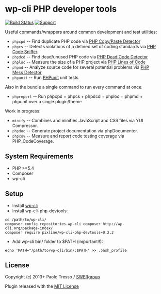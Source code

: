 # wp-cli PHP developer tools

[![Build Status](https://travis-ci.org/pixline/wp-cli-php-devtools.png?branch=master)](https://travis-ci.org/pixline/wp-cli-php-devtools) [![Support](https://www.paypalobjects.com/it_IT/IT/i/btn/btn_donate_SM.gif)](https://www.paypal.com/cgi-bin/webscr?cmd=_s-xclick&hosted_button_id=CX6VQ6FVJFN4L)


Useful commands/wrappers around common development and test utilities:

* `phpcpd` -- Find duplicate PHP code via [PHP Copy/Paste Detector](https://github.com/sebastianbergmann/phpcpd)
* `phpcs` -- Detects violations of a defined set of coding standards via [PHP Code Sniffer](https://github.com/squizlabs/php_codesniffer).
* `phpdcd` -- Find dead/unused PHP code via [PHP Dead Code Detector](https://github.com/sebastianbergmann/phpdcd)
* `phploc` -- Measure the size of a PHP project via [PHP Lines of Code](https://github.com/sebastianbergmann/phploc)
* `phpmd` -- Analyze source code for several potential problems via [PHP Mess Detector](https://github.com/phpmd/phpmd)
* `phpunit` -- Run [PHPunit](https://github.com/sebastianbergmann/phpunit) unit tests.

Also in the bundle a single command to run every command at once:

* `phpreport` -- Run phpcpd + phpcs + phpdcd + phploc + phpmd + phpunit over a single plugin/theme

Work in progress:

* `minify` -- Combines and minifies JavaScript and CSS files via YUI Compressor.
* `phpdoc` -- Generate project documentation via phpDocumentor.
* `phpcov` -- Measure and report code testing coverage via PHP_CodeCoverage.

## System Requirements

* PHP >=5.4
* Composer
* wp-cli

## Setup

* Install [wp-cli](https://wp-cli.org)
* Install wp-cli-php-devtools:

```
cd /path/to/wp-cli/
composer config repositories.wp-cli composer http://wp-cli.org/package-index/
composer require pixline/wp-cli-php-devtools=0.2.3
```

* Add wp-cli bin/ folder to $PATH (important!!):

```
echo 'PATH="/path/to/wp-cli/bin/:$PATH" >> .bash_profile
```


## License

Copyright (c) 2013+ Paolo Tresso / [SWERgroup](http://swergroup.com)

Plugin released with the [MIT License](http://opensource.org/licenses/MIT)
